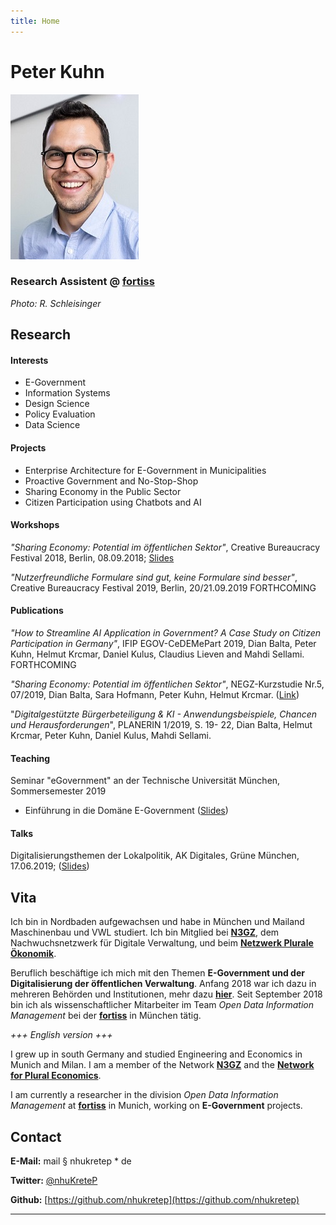 ```yaml
---
title: Home
---
```


# Peter Kuhn

![profilpic](.\profilpic.jpg)

### Research Assistent @ [fortiss](https://fortiss.org)

*Photo: R. Schleisinger*

## Research

#### Interests

* E-Government
* Information Systems
* Design Science
* Policy Evaluation 
* Data Science

#### Projects

* Enterprise Architecture for E-Government in Municipalities
* Proactive Government and No-Stop-Shop
* Sharing Economy in the Public Sector
* Citizen Participation using Chatbots and AI

#### Workshops

*"Sharing Economy: Potential im öffentlichen Sektor"*, Creative Bureaucracy Festival 2018, Berlin, 08.09.2018; [Slides](https://www.slideshare.net/PeterKuhn22/sharing-economy-potential-im-ffentlichen-sektor)

*"Nutzerfreundliche Formulare sind gut, keine Formulare sind besser"*, Creative Bureaucracy Festival 2019, Berlin, 20/21.09.2019 FORTHCOMING 

#### Publications

*"How to Streamline AI Application in Government? A Case Study on Citizen Participation in Germany"*, IFIP EGOV-CeDEMePart 2019, Dian Balta, Peter Kuhn, Helmut Krcmar, Daniel Kulus, Claudius Lieven and Mahdi Sellami. FORTHCOMING

*"Sharing Economy: Potential im öffentlichen Sektor"*, NEGZ-Kurzstudie Nr.5, 07/2019, Dian Balta, Sara Hofmann, Peter Kuhn, Helmut Krcmar. ([Link](https://negz.org/projekte-publikationen/))

"*Digitalgestützte Bürgerbeteiligung & KI - Anwendungsbeispiele, Chancen und Herausforderungen*", PLANERIN 1/2019, S. 19- 22, Dian Balta, Helmut Krcmar, Peter Kuhn, Daniel Kulus, Mahdi Sellami.

#### Teaching

Seminar "eGovernment" an der Technische Universität München, Sommersemester 2019
* Einführung in die Domäne E-Government ([Slides](https://speakerdeck.com/nhukretep/einfuhrung-e-government))

#### Talks

Digitalisierungsthemen der Lokalpolitik, AK Digitales, Grüne München, 17.06.2019; ([Slides](https://speakerdeck.com/nhukretep/digitalisierungsthemen-der-lokalpolitik))

## Vita

Ich bin in Nordbaden aufgewachsen und habe in München und Mailand Maschinenbau und VWL studiert. Ich bin Mitglied bei **[N3GZ](https://n3gz.org/)**, dem Nachwuchsnetzwerk für Digitale Verwaltung, und beim **[Netzwerk Plurale Ökonomik](https://www.plurale-oekonomik.de/netzwerk-plurale-oekonomik/)**.

Beruflich beschäftige ich mich mit den Themen **E-Government und der Digitalisierung der öffentlichen Verwaltung**. Anfang 2018 war ich dazu in mehreren Behörden und Institutionen, mehr dazu [**hier**](https://nhukretep.github.io/eGov-blog/). Seit September 2018 bin ich als wissenschaftlicher Mitarbeiter im Team *Open Data Information Management* bei der [**fortiss**](https://www.fortiss.org) in München tätig.

*+++ English version +++*

I grew up in south Germany and studied Engineering and Economics in Munich and Milan. I am a member of the Network **[N3GZ](https://n3gz.org/)** and the [**Network for Plural Economics**](https://www.exploring-economics.org/en/).

I am currently a researcher in the division *Open Data Information Management* at [**fortiss**](https://www.fortiss.org/en/home/) in Munich, working on **E-Government** projects.

## Contact

**E-Mail:** mail § nhukretep * de

**Twitter:** [@nhuKreteP](https://twitter.com/nhukretep)

**Github:** [https://github.com/nhukretep](https://github.com/nhukretep)

---